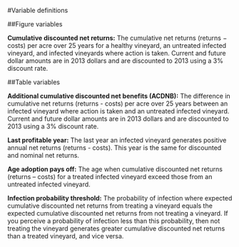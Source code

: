 #Variable definitions

##Figure variables

**Cumulative discounted net returns:** The cumulative net returns (returns &minus; costs) per acre over 25 years for a healthy vineyard, an untreated infected vineyard, and infected vineyards where action is taken. Current and future dollar amounts are in 2013 dollars and are discounted to 2013 using a 3% discount rate. 

<a id="tablevars"></a>
##Table variables

**Additional cumulative discounted net benefits (ACDNB):** The difference in cumulative net returns (returns - costs) per acre over 25 years between an infected vineyard where action is taken and an untreated infected vineyard. Current and future dollar amounts are in 2013 dollars and are discounted to 2013 using a 3% discount rate.   

**Last profitable year:** The last year an infected vineyard generates positive annual net returns (returns - costs). This year is the same for discounted and nominal net returns.  

**Age adoption pays off:** The age when cumulative discounted net returns (returns – costs) for a treated infected vineyard exceed those from an untreated infected vineyard.  

**Infection probability threshold:**  The probability of infection where expected cumulative discounted net returns from treating a vineyard equals the expected cumulative discounted net returns from not treating a vineyard. If you perceive a probability of infection less than this probability, then not treating the vineyard generates greater cumulative discounted net returns than a treated vineyard, and vice versa. 